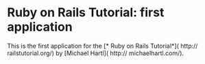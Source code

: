 # Ruby on Rails Tutorial: first application 

This is the first application for the [* Ruby on Rails Tutorial*]( http:// railstutorial.org/) by [Michael Hartl]( http:// michaelhartl.com/).


